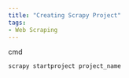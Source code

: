 ```yaml
---
title: "Creating Scrapy Project"
tags:
- Web Scraping
---
```


cmd 

```
scrapy startproject project_name
```


